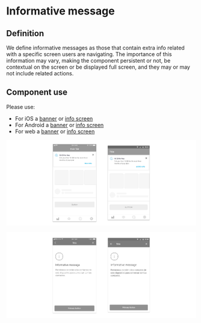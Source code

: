 # Informative message

## Definition

We define informative messages as those that contain extra info related with a specific screen users are navigating. The importance of this information may vary, making the component persistent or not, be contextual on the screen or be displayed full screen, and they may or may not include related actions. 

## Component use

Please use:

* For iOS a [banner](../components/ios/banner.md) or [info screen](https://app.gitbook.com/@tef-novum/s/novum/~/drafts/-LtU-1GY-zzIljdw9K5C/design/feedbacks/components/ios/info-screen)
* For Android a [banner](../components/android/banner.md) or [info screen](https://app.gitbook.com/@tef-novum/s/novum/~/drafts/-LtU-1GY-zzIljdw9K5C/design/feedbacks/components/android/info-screen)
* For web a [banner](../components/web/banner.md) or [info screen](https://app.gitbook.com/@tef-novum/s/novum/~/drafts/-LtU-1GY-zzIljdw9K5C/design/feedbacks/components/web/info-screen)

![banner](../../../.gitbook/assets/informative-message.jpg)

![Info screen](../../../.gitbook/assets/info-screen.jpg)




